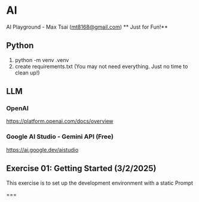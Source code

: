 # AI
AI Playground - Max Tsai (mt8168@gmail.com)
** Just for Fun!**


## Python
1. python -m venv .venv
2. create requirements.txt (You may not need everything.  Just no time to clean up!)

## LLM
### OpenAI
https://platform.openai.com/docs/overview

### Google AI Studio - Gemini API (Free)
https://ai.google.dev/aistudio

## Exercise 01: Getting Started (3/2/2025)
This exercise is to set up the development environment with a static Prompt 

===